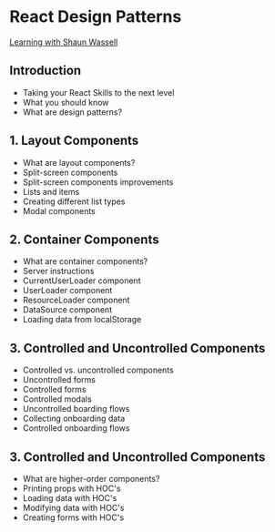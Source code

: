 # React Design Patterns
[Learning with Shaun Wassell](https://www.linkedin.com/learning/react-design-patterns/take-your-react-skills-to-the-next-level?contextUrn=urn%3Ali%3AlyndaLearningPath%3A5b32b6d5498e4ef39c04c55c&resume=false&u=93921834)

## Introduction
- Taking your React Skills to the next level
- What you should know
- What are design patterns?

## 1. Layout Components
- What are layout components?
- Split-screen components
- Split-screen components improvements
- Lists and items
- Creating different list types
- Modal components

## 2. Container Components
- What are container components?
- Server instructions
- CurrentUserLoader component
- UserLoader component
- ResourceLoader component
- DataSource component
- Loading data from localStorage

## 3. Controlled and Uncontrolled Components
- Controlled vs. uncontrolled components
- Uncontrolled forms
- Controlled forms
- Controlled modals
- Uncontrolled boarding flows
- Collecting onboarding data
- Controlled onboarding flows

## 3. Controlled and Uncontrolled Components
- What are higher-order components?
- Printing props with HOC's
- Loading data with HOC's
- Modifying data with HOC's
- Creating forms with HOC's